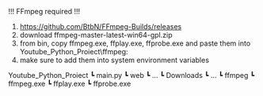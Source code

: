 !!! FFmpeg required !!!
1. https://github.com/BtbN/FFmpeg-Builds/releases
2. download ffmpeg-master-latest-win64-gpl.zip
3. from bin, copy ffmpeg.exe, ffplay.exe, ffprobe.exe and paste them into Youtube_Python_Proiect\ffmpeg:
4. make sure to add them into system environment variables 
   
Youtube_Python_Proiect
                    ┗ main.py
                    ┗ web
                       ┗ ...
                    ┗ Downloads
                       ┗ ...
                    ┗ ffmpeg
                       ┗ ffmpeg.exe
                       ┗ ffplay.exe
                       ┗ ffprobe.exe
